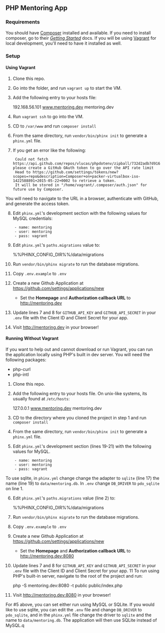 ## PHP Mentoring App

### Requirements

You should have [Composer](http://getcomposer.org) installed and available. If you need to install composer, go to their _[Getting Started](https://getcomposer.org/doc/00-intro.md)_ docs. If you will be using [Vagrant](http://vagrantup.com) for local development, you'll need to have it installed as well.

### Setup

#### Using Vagrant

1. Clone this repo.
2. Go into the folder, and run `vagrant up` to start the VM.
3. Add the following entry to your hosts file: 

    192.168.56.101    www.mentoring.dev mentoring.dev

4. Run `vagrant ssh` to go into the VM.
5. CD to `/var/www` and run `composer install`
6. From the same directory, run `vendor/bin/phinx init` to generate a `phinx.yml` file.
7. If you get an error like the following:

        Could not fetch https://api.github.com/repos/vlucas/phpdotenv/zipball/732d2adb7d916c9593b9d58c3b0d9ebefead07aa, please create a GitHub OAuth token to go over the API rate limit
        Head to https://github.com/settings/tokens/new?scopes=repo&description=Composer+on+packer-virtualbox-iso-1422588891+2015-05-22+0002 to retrieve a token.
        It will be stored in "/home/vagrant/.composer/auth.json" for future use by Composer.
        
You will need to navigate to the URL in a browser, authenticate with GitHub, and generate the access token.

8. Edit `phinx.yml`'s development section with the following values for MySQL credentials:

```{.yaml}
    - name: mentoring
    - user: mentoring
    - pass: vagrant
```

9. Edit `phinx.yml`'s `paths.migrations` value to: 

    %%PHINX_CONFIG_DIR%%/data/migrations

10. Run `vendor/bin/phinx migrate` to run the database migrations.
11. Copy `.env.example` to `.env`
12. Create a new Github Application at <https://github.com/settings/applications/new>
    - Set the **Homepage** and **Authorization callback URL** to <http://mentoring.dev>
13. Update lines 7 and 8 for `GITHUB_API_KEY` and `GITHUB_API_SECRET` in your `.env` file with the Client ID and Client Secret for your app.
14. Visit <http://mentoring.dev> in your browser!

#### Running Without Vagrant

If you want to help out and cannot download or run Vagrant, you can run the application locally using PHP's built in dev server. You will need the following packages:

* php-curl
* php-intl

1. Clone this repo.
2. Add the following entry to your hosts file. On unix-like systems, its usually found at `/etc/hosts`: 

    127.0.0.1    www.mentoring.dev mentoring.dev


3. CD to the directory where you cloned the project in step 1 and run `composer install`
4. From the same directory, run `vendor/bin/phinx init` to generate a `phinx.yml` file.
5. Edit `phinx.yml`'s development section (lines 19-21) with the following values for MySQL.

```{.yaml}
    - name: mentoring
    - user: mentoring
    - pass: vagrant
```

To use sqlite, in `phinx.yml` change change the adapter to `sqlite` (line 17) the name (line 19) to `data/mentoring.db`. In `.env` change `DB_DRIVER` to `pdo_sqlite` on line 1.

6. Edit `phinx.yml`'s `paths.migrations` value (line 2) to: 

    %%PHINX_CONFIG_DIR%%/data/migrations

7. Run `vendor/bin/phinx migrate` to run the database migrations.
8. Copy `.env.example` to `.env`
9. Create a new Github Application at <https://github.com/settings/applications/new>
    - Set the **Homepage** and **Authorization callback URL** to <http://mentoring.dev:8080>
10. Update lines 7 and 8 for `GITHUB_API_KEY` and `GITHUB_API_SECRET` in your `.env` file with the Client ID and Client Secret for your app.
11 To run using PHP's built-in server, navigate to the root of the project and run:
   
    php -S mentoring.dev:8080 -t public public/index.php
   
12. Visit <http://mentoring.dev:8080> in your browser!

For #5 above, you can set either run using MySQL or SQLite. If you would like to use sqlite, you can edit the `.env` file and change `DB_DRIVER` to `pdo_sqlite`, and in the `phinx.yml` file change the driver to `sqlite` and the name to `data/mentoring.db`. The application will then use SQLite instead of MySQL.q
